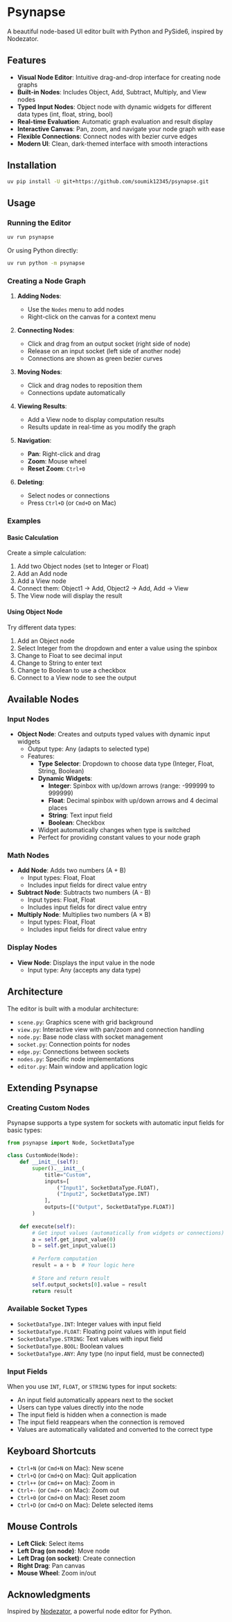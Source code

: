 # Psynapse

A beautiful node-based UI editor built with Python and PySide6, inspired by Nodezator.

## Features

- **Visual Node Editor**: Intuitive drag-and-drop interface for creating node graphs
- **Built-in Nodes**: Includes Object, Add, Subtract, Multiply, and View nodes
- **Typed Input Nodes**: Object node with dynamic widgets for different data types (int, float, string, bool)
- **Real-time Evaluation**: Automatic graph evaluation and result display
- **Interactive Canvas**: Pan, zoom, and navigate your node graph with ease
- **Flexible Connections**: Connect nodes with bezier curve edges
- **Modern UI**: Clean, dark-themed interface with smooth interactions

## Installation

```bash
uv pip install -U git+https://github.com/soumik12345/psynapse.git
```

## Usage

### Running the Editor

```bash
uv run psynapse
```

Or using Python directly:

```bash
uv run python -m psynapse
```

### Creating a Node Graph

1. **Adding Nodes**: 
   - Use the `Nodes` menu to add nodes
   - Right-click on the canvas for a context menu
   
2. **Connecting Nodes**:
   - Click and drag from an output socket (right side of node)
   - Release on an input socket (left side of another node)
   - Connections are shown as green bezier curves

3. **Moving Nodes**:
   - Click and drag nodes to reposition them
   - Connections update automatically

4. **Viewing Results**:
   - Add a View node to display computation results
   - Results update in real-time as you modify the graph

5. **Navigation**:
   - **Pan**: Right-click and drag
   - **Zoom**: Mouse wheel
   - **Reset Zoom**: `Ctrl+0`

6. **Deleting**:
   - Select nodes or connections
   - Press `Ctrl+D` (or `Cmd+D` on Mac)

### Examples

#### Basic Calculation
Create a simple calculation:
1. Add two Object nodes (set to Integer or Float)
2. Add an Add node
3. Add a View node
4. Connect them: Object1 → Add, Object2 → Add, Add → View
5. The View node will display the result

#### Using Object Node
Try different data types:
1. Add an Object node
2. Select Integer from the dropdown and enter a value using the spinbox
3. Change to Float to see decimal input
4. Change to String to enter text
5. Change to Boolean to use a checkbox
6. Connect to a View node to see the output

## Available Nodes

### Input Nodes

- **Object Node**: Creates and outputs typed values with dynamic input widgets
  - Output type: Any (adapts to selected type)
  - Features:
    - **Type Selector**: Dropdown to choose data type (Integer, Float, String, Boolean)
    - **Dynamic Widgets**:
      - **Integer**: Spinbox with up/down arrows (range: -999999 to 999999)
      - **Float**: Decimal spinbox with up/down arrows and 4 decimal places
      - **String**: Text input field
      - **Boolean**: Checkbox
    - Widget automatically changes when type is switched
    - Perfect for providing constant values to your node graph

### Math Nodes

- **Add Node**: Adds two numbers (A + B)
  - Input types: Float, Float
  - Includes input fields for direct value entry
- **Subtract Node**: Subtracts two numbers (A - B)
  - Input types: Float, Float
  - Includes input fields for direct value entry
- **Multiply Node**: Multiplies two numbers (A × B)
  - Input types: Float, Float
  - Includes input fields for direct value entry

### Display Nodes

- **View Node**: Displays the input value in the node
  - Input type: Any (accepts any data type)

## Architecture

The editor is built with a modular architecture:

- `scene.py`: Graphics scene with grid background
- `view.py`: Interactive view with pan/zoom and connection handling
- `node.py`: Base node class with socket management
- `socket.py`: Connection points for nodes
- `edge.py`: Connections between sockets
- `nodes.py`: Specific node implementations
- `editor.py`: Main window and application logic

## Extending Psynapse

### Creating Custom Nodes

Psynapse supports a type system for sockets with automatic input fields for basic types:

```python
from psynapse import Node, SocketDataType

class CustomNode(Node):
    def __init__(self):
        super().__init__(
            title="Custom",
            inputs=[
                ("Input1", SocketDataType.FLOAT),
                ("Input2", SocketDataType.INT)
            ],
            outputs=[("Output", SocketDataType.FLOAT)]
        )
    
    def execute(self):
        # Get input values (automatically from widgets or connections)
        a = self.get_input_value(0)
        b = self.get_input_value(1)
        
        # Perform computation
        result = a + b  # Your logic here
        
        # Store and return result
        self.output_sockets[0].value = result
        return result
```

### Available Socket Types

- `SocketDataType.INT`: Integer values with input field
- `SocketDataType.FLOAT`: Floating point values with input field
- `SocketDataType.STRING`: Text values with input field
- `SocketDataType.BOOL`: Boolean values
- `SocketDataType.ANY`: Any type (no input field, must be connected)

### Input Fields

When you use `INT`, `FLOAT`, or `STRING` types for input sockets:
- An input field automatically appears next to the socket
- Users can type values directly into the node
- The input field is hidden when a connection is made
- The input field reappears when the connection is removed
- Values are automatically validated and converted to the correct type

## Keyboard Shortcuts

- `Ctrl+N` (or `Cmd+N` on Mac): New scene
- `Ctrl+Q` (or `Cmd+Q` on Mac): Quit application
- `Ctrl++` (or `Cmd++` on Mac): Zoom in
- `Ctrl+-` (or `Cmd+-` on Mac): Zoom out
- `Ctrl+0` (or `Cmd+0` on Mac): Reset zoom
- `Ctrl+D` (or `Cmd+D` on Mac): Delete selected items

## Mouse Controls

- **Left Click**: Select items
- **Left Drag (on node)**: Move node
- **Left Drag (on socket)**: Create connection
- **Right Drag**: Pan canvas
- **Mouse Wheel**: Zoom in/out

## Acknowledgments

Inspired by [Nodezator](https://github.com/IndiePython/nodezator), a powerful node editor for Python.
